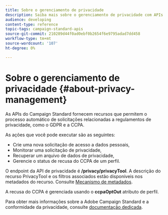 ```yaml
---
title: Sobre o gerenciamento de privacidade
description: Saiba mais sobre o gerenciamento de privacidade com APIs
audience: developing
content-type: reference
topic-tags: campaign-standard-apis
source-git-commit: 210289d44f0ad0ebf0b2654f6e9795adad7dd458
workflow-type: tm+mt
source-wordcount: '107'
ht-degree: 0%

---
```



# Sobre o gerenciamento de privacidade {#about-privacy-management}

As APIs do Campaign Standard fornecem recursos que permitem o processo automático de solicitações relacionadas a regulamentos de privacidade, como o GDPR e a CCPA.

As ações que você pode executar são as seguintes:

* Crie uma nova solicitação de acesso a dados pessoais,
* Monitorar uma solicitação de privacidade,
* Recuperar um arquivo de dados de privacidade,
* Gerencie o status de recusa do CCPA de um perfil.

O endpoint da API de privacidade é **/privacy/privacyTool**. A descrição do recurso PrivacyTool e os filtros associados estão disponíveis nos metadados do recurso. Consulte [Mecanismo de metadados](../../api/using/metadata-mechanism.md).

A recusa do CCPA é gerenciada usando o **ccpaOptOut** atributo de perfil.

Para obter mais informações sobre a Adobe Campaign Standard e a conformidade da privacidade, consulte [documentação dedicada](../../start/using/privacy-requests.md).
